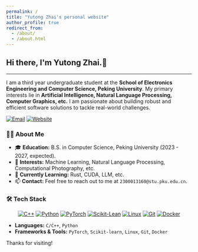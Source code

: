 ```yaml
---
permalink: /
title: "Yutong Zhai's personal website"
author_profile: true
redirect_from: 
  - /about/
  - /about.html
---
```

## Hi there, I'm Yutong Zhai.👋

---

I am a third year undergraduate student at the **School of Electronics Engineering and Computer Science, Peking University**. My primary interests lie in **Artificial Intelligence, Natural Language Processing, Computer Graphics, etc.** I am passionate about building robust and efficient software solutions to tackle real-world challenges.

<p align="left">
  <a href="mailto:2300013160@stu.pku.edu.cn"><img src="https://img.shields.io/badge/Email-stu.pku.edu.cn-c71610?style=for-the-badge&logo=gmail" alt="Email"></a>
  <a href="[zdd12306.github.io]"><img src="https://img.shields.io/badge/Website-green?style=for-the-badge&logo=blogger" alt="Website"></a>
</p>

### 👨‍💻 About Me

- 🎓 **Education:** B.S. in Computer Science, Peking University (2023 - 2027, expected).
- 🔭 **Interests:** Machine Learning, Natural Language Processing, Computational Photography, etc.
- 🌱 **Currently Learning:** Rust, CUDA, LLM, etc.
- 📫 **Contact:** Feel free to reach out to me at `2300013160@stu.pku.edu.cn`.

### 🛠️ Tech Stack
<p align="center">
  <a href="#"><img alt="C++" src="https://img.shields.io/badge/C++-00599C?style=for-the-badge&logo=cplusplus&logoColor=white"></a>
  <a href="#"><img alt="Python" src="https://img.shields.io/badge/Python-3776AB?style=for-the-badge&logo=python&logoColor=white"></a>
  <a href="#"><img alt="PyTorch" src="https://img.shields.io/badge/PyTorch-EE4C2C?style=for-the-badge&logo=pytorch&logoColor=white"></a>
  <a href="#"><img alt="Scikit-Lean" src="https://img.shields.io/badge/Scikit--Learn-F7931E?style=for-the-badge&logoColor=white"></a>
  <a href="#"><img alt="Linux" src="https://img.shields.io/badge/Linux-FCC624?style=for-the-badge&logo=linux&logoColor=black"></a>
  <a href="#"><img alt="Git" src="https://img.shields.io/badge/Git-F05032?style=for-the-badge&logo=git&logoColor=white"></a>
  <a href="#"><img alt="Docker" src="https://img.shields.io/badge/Docker-2496ED?style=for-the-badge&logo=docker&logoColor=white"></a>
</p>

- **Languages:** `C/C++`, `Python`
- **Frameworks & Tools:** `PyTorch`, `Scikit-learn`, `Linux`, `Git`, `Docker`

Thanks for visiting!
